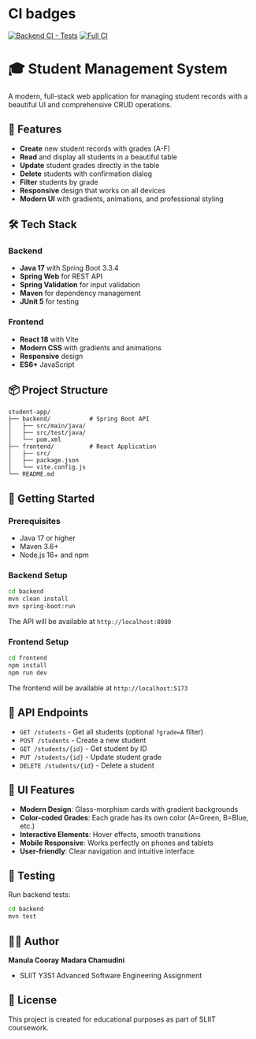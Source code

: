# CI badges

[![Backend CI - Tests](https://github.com/MPcooray/student-management-Testing/actions/workflows/backend-tests.yml/badge.svg?branch=development)](https://github.com/MPcooray/student-management-Testing/actions/workflows/backend-tests.yml)
[![Full CI](https://github.com/MPcooray/student-management-Testing/actions/workflows/full-stack-ci.yml/badge.svg?branch=development)](https://github.com/MPcooray/student-management-Testing/actions/workflows/full-stack-ci.yml)

# 🎓 Student Management System

A modern, full-stack web application for managing student records with a beautiful UI and comprehensive CRUD operations.

## 🚀 Features

- **Create** new student records with grades (A-F)
- **Read** and display all students in a beautiful table
- **Update** student grades directly in the table
- **Delete** students with confirmation dialog
- **Filter** students by grade
- **Responsive** design that works on all devices
- **Modern UI** with gradients, animations, and professional styling

## 🛠️ Tech Stack

### Backend
- **Java 17** with Spring Boot 3.3.4
- **Spring Web** for REST API
- **Spring Validation** for input validation
- **Maven** for dependency management
- **JUnit 5** for testing

### Frontend
- **React 18** with Vite
- **Modern CSS** with gradients and animations
- **Responsive** design
- **ES6+** JavaScript

## 📦 Project Structure

```
student-app/
├── backend/           # Spring Boot API
│   ├── src/main/java/
│   ├── src/test/java/
│   └── pom.xml
├── frontend/          # React Application
│   ├── src/
│   ├── package.json
│   └── vite.config.js
└── README.md
```

## 🚦 Getting Started

### Prerequisites
- Java 17 or higher
- Maven 3.6+
- Node.js 16+ and npm

### Backend Setup
```bash
cd backend
mvn clean install
mvn spring-boot:run
```
The API will be available at `http://localhost:8080`

### Frontend Setup
```bash
cd frontend
npm install
npm run dev
```
The frontend will be available at `http://localhost:5173`

## 📡 API Endpoints

- `GET /students` - Get all students (optional `?grade=A` filter)
- `POST /students` - Create a new student
- `GET /students/{id}` - Get student by ID
- `PUT /students/{id}` - Update student grade
- `DELETE /students/{id}` - Delete a student

## 🎨 UI Features

- **Modern Design**: Glass-morphism cards with gradient backgrounds
- **Color-coded Grades**: Each grade has its own color (A=Green, B=Blue, etc.)
- **Interactive Elements**: Hover effects, smooth transitions
- **Mobile Responsive**: Works perfectly on phones and tablets
- **User-friendly**: Clear navigation and intuitive interface

## 🧪 Testing

Run backend tests:
```bash
cd backend
mvn test
```

## 👨‍💻 Author

**Manula Cooray**
**Madara Chamudini**
- SLIIT Y3S1 Advanced Software Engineering Assignment

## 📄 License

This project is created for educational purposes as part of SLIIT coursework.
